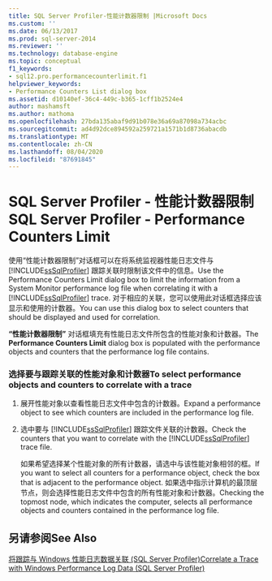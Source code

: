 ```yaml
---
title: SQL Server Profiler-性能计数器限制 |Microsoft Docs
ms.custom: ''
ms.date: 06/13/2017
ms.prod: sql-server-2014
ms.reviewer: ''
ms.technology: database-engine
ms.topic: conceptual
f1_keywords:
- sql12.pro.performancecounterlimit.f1
helpviewer_keywords:
- Performance Counters List dialog box
ms.assetid: d10140ef-36c4-449c-b365-1cff1b2524e4
author: mashamsft
ms.author: mathoma
ms.openlocfilehash: 27bda135abaf9d91b078e36a69a87098a734acbc
ms.sourcegitcommit: ad4d92dce894592a259721a1571b1d8736abacdb
ms.translationtype: MT
ms.contentlocale: zh-CN
ms.lasthandoff: 08/04/2020
ms.locfileid: "87691845"
---
```

# <a name="sql-server-profiler---performance-counters-limit"></a><span data-ttu-id="c4ed3-102">SQL Server Profiler - 性能计数器限制</span><span class="sxs-lookup"><span data-stu-id="c4ed3-102">SQL Server Profiler - Performance Counters Limit</span></span>
  <span data-ttu-id="c4ed3-103">使用“性能计数器限制”对话框可以在将系统监视器性能日志文件与 [!INCLUDE[ssSqlProfiler](../includes/sssqlprofiler-md.md)] 跟踪关联时限制该文件中的信息。</span><span class="sxs-lookup"><span data-stu-id="c4ed3-103">Use the Performance Counters Limit dialog box to limit the information from a System Monitor performance log file when correlating it with a [!INCLUDE[ssSqlProfiler](../includes/sssqlprofiler-md.md)] trace.</span></span> <span data-ttu-id="c4ed3-104">对于相应的关联，您可以使用此对话框选择应该显示和使用的计数器。</span><span class="sxs-lookup"><span data-stu-id="c4ed3-104">You can use this dialog box to select counters that should be displayed and used for correlation.</span></span>  
  
 <span data-ttu-id="c4ed3-105">**“性能计数器限制”** 对话框填充有性能日志文件所包含的性能对象和计数器。</span><span class="sxs-lookup"><span data-stu-id="c4ed3-105">The **Performance Counters Limit** dialog box is populated with the performance objects and counters that the performance log file contains.</span></span>  
  
### <a name="to-select-performance-objects-and-counters-to-correlate-with-a-trace"></a><span data-ttu-id="c4ed3-106">选择要与跟踪关联的性能对象和计数器</span><span class="sxs-lookup"><span data-stu-id="c4ed3-106">To select performance objects and counters to correlate with a trace</span></span>  
  
1.  <span data-ttu-id="c4ed3-107">展开性能对象以查看性能日志文件中包含的计数器。</span><span class="sxs-lookup"><span data-stu-id="c4ed3-107">Expand a performance object to see which counters are included in the performance log file.</span></span>  
  
2.  <span data-ttu-id="c4ed3-108">选中要与 [!INCLUDE[ssSqlProfiler](../includes/sssqlprofiler-md.md)] 跟踪文件关联的计数器。</span><span class="sxs-lookup"><span data-stu-id="c4ed3-108">Check the counters that you want to correlate with the [!INCLUDE[ssSqlProfiler](../includes/sssqlprofiler-md.md)] trace file.</span></span>  
  
     <span data-ttu-id="c4ed3-109">如果希望选择某个性能对象的所有计数器，请选中与该性能对象相邻的框。</span><span class="sxs-lookup"><span data-stu-id="c4ed3-109">If you want to select all counters for a performance object, check the box that is adjacent to the performance object.</span></span> <span data-ttu-id="c4ed3-110">如果选中指示计算机的最顶层节点，则会选择性能日志文件中包含的所有性能对象和计数器。</span><span class="sxs-lookup"><span data-stu-id="c4ed3-110">Checking the topmost node, which indicates the computer, selects all performance objects and counters contained in the performance log file.</span></span>  
  
## <a name="see-also"></a><span data-ttu-id="c4ed3-111">另请参阅</span><span class="sxs-lookup"><span data-stu-id="c4ed3-111">See Also</span></span>  
 [<span data-ttu-id="c4ed3-112">将跟踪与 Windows 性能日志数据关联 (SQL Server Profiler)</span><span class="sxs-lookup"><span data-stu-id="c4ed3-112">Correlate a Trace with Windows Performance Log Data &#40;SQL Server Profiler&#41;</span></span>](../tools/sql-server-profiler/correlate-a-trace-with-windows-performance-log-data.md)  
  
  

